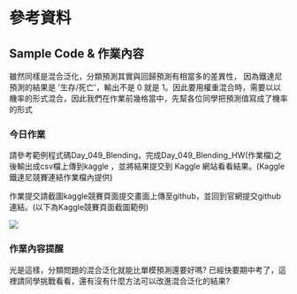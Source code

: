 # 參考資料
## Sample Code & 作業內容
雖然同樣是混合泛化，分類預測其實與回歸預測有相當多的差異性， 因為鐵達尼預測的結果是 '生存/死亡'，輸出不是 0 就是 1。因此要用權重混合時，需要以以機率的形式混合，因此我們在作業前幾格當中，先幫各位同學把預測值寫成了機率的形式

### 今日作業

請參考範例程式碼Day_049_Blending，完成Day_049_Blending_HW(作業檔)之後輸出成csv檔上傳到kaggle ，並將結果提交到 Kaggle 網站看看結果。(Kaggle鐵達尼競賽連結作業檔內提供)

作業提交請截圖kaggle競賽頁面提交畫面上傳至github，並回到官網提交github連結。(以下為Kaggle競賽頁面截圖範例)

![](https://ai100-fileentity.cupoy.com/3rd/homework/D49/1569468367829/large)

### 作業內容提醒

光是這樣，分類問題的混合泛化就能比單模預測還要好嗎?
已經快要期中考了，這裡請同學挑戰看看，還有沒有什麼方法可以改進混合泛化的結果?
